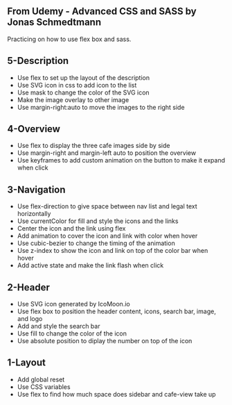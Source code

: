 From Udemy - Advanced CSS and SASS by Jonas Schmedtmann
--------------------------------------------------------
Practicing on how to use flex box and sass.

5-Description
--------------------------------------------------------
- Use flex to set up the layout of the description
- Use SVG icon in css to add icon to the list
- Use mask to change the color of the SVG icon
- Make the image overlay to other image
- Use margin-right:auto to move the images to the right side


4-Overview
--------------------------------------------------------
- Use flex to display the three cafe images side by side
- Use margin-right and margin-left auto to position the overview
- Use keyframes to add custom animation on the button to make it expand when click

3-Navigation
--------------------------------------------------------
- Use flex-direction to give space between nav list and legal text horizontally
- Use currentColor for fill and style the icons and the links
- Center the icon and the link using flex
- Add animation to cover the icon and link with color when hover
- Use cubic-bezier to change the timing of the animation
- Use z-index to show the icon and link on top of the color bar when hover
- Add active state and make the link flash when click

2-Header
--------------------------------------------------------
- Use SVG icon generated by IcoMoon.io
- Use flex box to position the header content, icons, search bar, image, and logo
- Add and style the search bar
- Use fill to change the color of the icon
- Use absolute position to diplay the number on top of the icon

1-Layout
--------------------------------------------------------
- Add global reset
- Use CSS variables
- Use flex to find how much space does sidebar and cafe-view take up